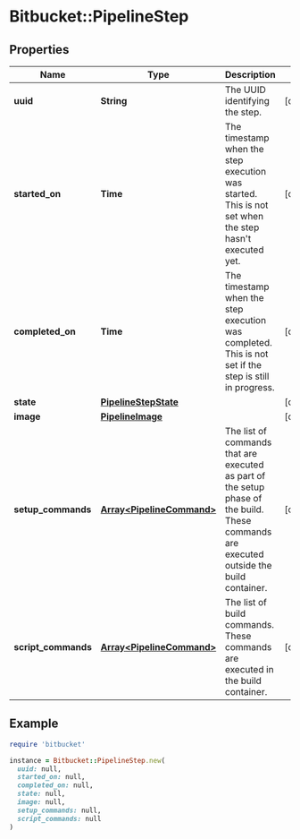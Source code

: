 # Bitbucket::PipelineStep

## Properties

| Name | Type | Description | Notes |
| ---- | ---- | ----------- | ----- |
| **uuid** | **String** | The UUID identifying the step. | [optional] |
| **started_on** | **Time** | The timestamp when the step execution was started. This is not set when the step hasn&#39;t executed yet. | [optional] |
| **completed_on** | **Time** | The timestamp when the step execution was completed. This is not set if the step is still in progress. | [optional] |
| **state** | [**PipelineStepState**](PipelineStepState.md) |  | [optional] |
| **image** | [**PipelineImage**](PipelineImage.md) |  | [optional] |
| **setup_commands** | [**Array&lt;PipelineCommand&gt;**](PipelineCommand.md) | The list of commands that are executed as part of the setup phase of the build. These commands are executed outside the build container. | [optional] |
| **script_commands** | [**Array&lt;PipelineCommand&gt;**](PipelineCommand.md) | The list of build commands. These commands are executed in the build container. | [optional] |

## Example

```ruby
require 'bitbucket'

instance = Bitbucket::PipelineStep.new(
  uuid: null,
  started_on: null,
  completed_on: null,
  state: null,
  image: null,
  setup_commands: null,
  script_commands: null
)
```

